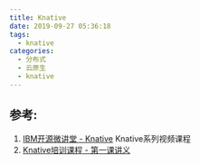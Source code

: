 ```yaml
---
title: Knative
date: 2019-09-27 05:36:18
tags:
  - knative
categories:
  - 分布式 
  - 云原生
  - knative  
---
```


<p></p>
<!-- more -->

## 参考:

1. [IBM开源微讲堂 - Knative](https://live.bilibili.com/21285133)  Knative系列视频课程
2. [Knative培训课程 - 第一课讲义](https://github.com/dWChina/ibm-opentech-ma/blob/master/knative/knative01.pdf)
